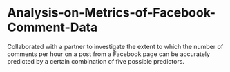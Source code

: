 # Analysis-on-Metrics-of-Facebook-Comment-Data
Collaborated with a partner to investigate the extent to which the number of comments per hour on a post from a Facebook page can be accurately predicted by a certain combination of five possible predictors. 
